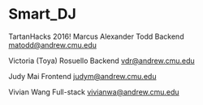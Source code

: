# Smart_DJ
TartanHacks 2016!
Marcus Alexander Todd
	Backend	
	matodd@andrew.cmu.edu
	
Victoria (Toya) Rosuello
	Backend
	vdr@andrew.cmu.edu

Judy Mai
	Frontend
	judym@andrew.cmu.edu

Vivian Wang
	Full-stack
	vivianwa@andrew.cmu.edu
	 
